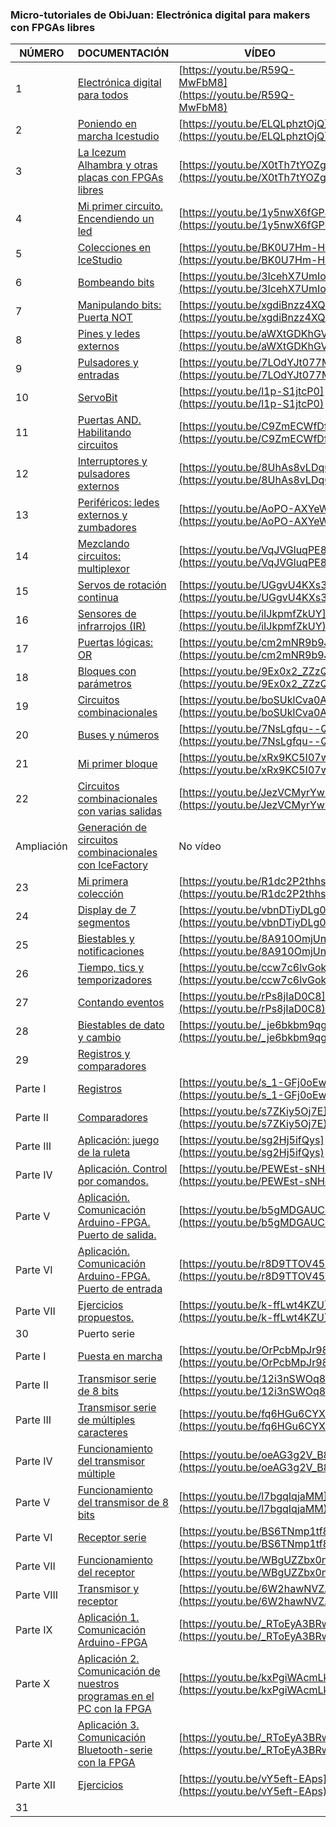 ### Micro-tutoriales de ObiJuan: **Electrónica digital para makers con FPGAs libres**

 NÚMERO | DOCUMENTACIÓN  | VÍDEO
--|--|--
 1 | [Electrónica digital para todos](https://github.com/Obijuan/digital-electronics-with-open-FPGAs-tutorial/wiki/Video-1:-Electr%C3%B3nica-digital-para-todos)  | [https://youtu.be/R59Q-MwFbM8](https://youtu.be/R59Q-MwFbM8)
 2 | [Poniendo en marcha Icestudio](https://github.com/Obijuan/digital-electronics-with-open-FPGAs-tutorial/wiki/V%C3%ADdeo-2:-%C2%A1Poniendo-en-marcha-Icestudio)  | [https://youtu.be/ELQLphztOjQ](https://youtu.be/ELQLphztOjQ)
 3 |[La Icezum Alhambra y otras placas con FPGAs libres](https://github.com/Obijuan/digital-electronics-with-open-FPGAs-tutorial/wiki/V%C3%ADdeo-3:-La-Icezum-Alhambra-y-otras-placas-con-FPGAs-libres)  |  [https://youtu.be/X0tTh7tYOZg](https://youtu.be/X0tTh7tYOZg)
 4 | [Mi primer circuito. Encendiendo un led](https://github.com/Obijuan/digital-electronics-with-open-FPGAs-tutorial/wiki/V%C3%ADdeo-4:-Mi-primer-circuito.-Encendiendo-un-led) | [https://youtu.be/1y5nwX6fGP4](https://youtu.be/1y5nwX6fGP4)
 5 | [Colecciones en IceStudio](https://github.com/Obijuan/digital-electronics-with-open-FPGAs-tutorial/wiki/Video-5:-Colecciones-en-Icestudio) | [https://youtu.be/BK0U7Hm-HII](https://youtu.be/BK0U7Hm-HII)
 6 | [Bombeando bits](https://github.com/Obijuan/digital-electronics-with-open-FPGAs-tutorial/wiki/V%C3%ADdeo-6:-Bombeando-bits) |  [https://youtu.be/3IcehX7UmIo](https://youtu.be/3IcehX7UmIo)
 7 | [Manipulando bits: Puerta NOT](https://github.com/Obijuan/digital-electronics-with-open-FPGAs-tutorial/wiki/V%C3%ADdeo-7:-Manipulando-bits.-Puerta-NOT) | [https://youtu.be/xgdiBnzz4XQ](https://youtu.be/xgdiBnzz4XQ)
 8 | [Pines y ledes externos](https://github.com/Obijuan/digital-electronics-with-open-FPGAs-tutorial/wiki/Video-8:-Pines-y-LEDs-externos) | [https://youtu.be/aWXtGDKhGVk](https://youtu.be/aWXtGDKhGVk)
 9 | [Pulsadores y entradas](https://github.com/Obijuan/digital-electronics-with-open-FPGAs-tutorial/wiki/Video-9:-Pulsadores-y-entradas) | [https://youtu.be/7LOdYJt077M](https://youtu.be/7LOdYJt077M)
 10 | [ServoBit](https://github.com/Obijuan/digital-electronics-with-open-FPGAs-tutorial/wiki/V%C3%ADdeo-10:-ServoBit) | [https://youtu.be/l1p-S1jtcP0](https://youtu.be/l1p-S1jtcP0)
 11 | [Puertas AND. Habilitando circuitos](https://github.com/Obijuan/digital-electronics-with-open-FPGAs-tutorial/wiki/V%C3%ADdeo-11:-Puerta-AND.-Habilitando-circuitos) | [https://youtu.be/C9ZmECWfDfQ](https://youtu.be/C9ZmECWfDfQ)
 12 | [Interruptores y pulsadores externos](https://github.com/Obijuan/digital-electronics-with-open-FPGAs-tutorial/wiki/Video-12:-Interruptores-y-pulsadores-externos) | [https://youtu.be/8UhAs8vLDq0](https://youtu.be/8UhAs8vLDq0)
 13 | [Periféricos: ledes externos y zumbadores](https://github.com/Obijuan/digital-electronics-with-open-FPGAs-tutorial/wiki/VIDEO-13:-Perif%C3%A9ricos:-Leds-externos-y-zumbadores) | [https://youtu.be/AoPO-AXYeWk](https://youtu.be/AoPO-AXYeWk)
 14 | [Mezclando circuitos: multiplexor](https://github.com/Obijuan/digital-electronics-with-open-FPGAs-tutorial/wiki/VIDEO-14:-Mezclando-circuitos:-Multiplexor) | [https://youtu.be/VqJVGluqPE8](https://youtu.be/VqJVGluqPE8)
 15 | [Servos de rotación continua](https://github.com/Obijuan/digital-electronics-with-open-FPGAs-tutorial/wiki/VIDEO-15:-Servos-de-rotaci%C3%B3n-continua) | [https://youtu.be/UGgvU4KXs3Q](https://youtu.be/UGgvU4KXs3Q)
 16 | [Sensores de infrarrojos (IR)](https://github.com/Obijuan/digital-electronics-with-open-FPGAs-tutorial/wiki/VIDEO-16:-Sensores-de-Infrarrojos-(IR)) | [https://youtu.be/iIJkpmfZkUY](https://youtu.be/iIJkpmfZkUY)
 17 | [Puertas lógicas: OR](https://github.com/Obijuan/digital-electronics-with-open-FPGAs-tutorial/wiki/VIDEO-17:-Puertas-l%C3%B3gicas:-OR) | [https://youtu.be/cm2mNR9b9Jc](https://youtu.be/cm2mNR9b9Jc)
 18 | [Bloques con parámetros](https://github.com/Obijuan/digital-electronics-with-open-FPGAs-tutorial/wiki/V%C3%ADdeo-18:-Bloques-con-par%C3%A1metros) | [https://youtu.be/9Ex0x2_ZZzQ](https://youtu.be/9Ex0x2_ZZzQ)
 19 | [Circuitos combinacionales](https://github.com/Obijuan/digital-electronics-with-open-FPGAs-tutorial/wiki/V%C3%ADdeo-19:-Circuitos-combinacionales) | [https://youtu.be/boSUklCva0A](https://youtu.be/boSUklCva0A)
 20 | [Buses y números](https://github.com/Obijuan/digital-electronics-with-open-FPGAs-tutorial/wiki/V%C3%ADdeo-20:-Buses-y-n%C3%BAmeros) | [https://youtu.be/7NsLgfqu--Q](https://youtu.be/7NsLgfqu--Q)
 21 | [Mi primer bloque](https://github.com/Obijuan/digital-electronics-with-open-FPGAs-tutorial/wiki/V%C3%ADdeo-21:-Mi-primer-bloque) | [https://youtu.be/xRx9KC5I07w](https://youtu.be/xRx9KC5I07w)
 22 | [Circuitos combinacionales con varias salidas](https://github.com/Obijuan/digital-electronics-with-open-FPGAs-tutorial/wiki/V%C3%ADdeo-22:-Circuitos-combinacionales-con-varias-salidas) | [https://youtu.be/JezVCMyrYw0](https://youtu.be/JezVCMyrYw0)
  Ampliación  | [Generación de circuitos combinacionales con IceFactory](https://obijuan.github.io/iceFactory/index.html)  | No vídeo
 23 | [Mi primera colección](https://github.com/Obijuan/digital-electronics-with-open-FPGAs-tutorial/wiki/V%C3%ADdeo-23:-Mi-primera-colecci%C3%B3n) | [https://youtu.be/R1dc2P2thhs](https://youtu.be/R1dc2P2thhs)
 24 | [Display de 7 segmentos](https://github.com/Obijuan/digital-electronics-with-open-FPGAs-tutorial/wiki/V%C3%ADdeo-24:-Display-de-7-segmentos) | [https://youtu.be/vbnDTiyDLg0](https://youtu.be/vbnDTiyDLg0)
 25 | [Biestables y notificaciones](https://github.com/Obijuan/digital-electronics-with-open-FPGAs-tutorial/wiki/V%C3%ADdeo-25:-Biestables-y-notificaciones) | [https://youtu.be/8A910OmjUnc](https://youtu.be/8A910OmjUnc)
 26 | [Tiempo, tics y temporizadores](https://github.com/Obijuan/digital-electronics-with-open-FPGAs-tutorial/wiki/V%C3%ADdeo-26:-Tiempo,-tics-y-temporizadores) | [https://youtu.be/ccw7c6lvGok](https://youtu.be/ccw7c6lvGok)
 27 | [Contando eventos](https://github.com/Obijuan/digital-electronics-with-open-FPGAs-tutorial/wiki/V%C3%ADdeo-27:-Contando-eventos) | [https://youtu.be/rPs8jIaD0C8](https://youtu.be/rPs8jIaD0C8)
 28 | [Biestables de dato y cambio](https://github.com/Obijuan/digital-electronics-with-open-FPGAs-tutorial/wiki/V%C3%ADdeo-28:-Biestables-de-datos-y-cambio) | [https://youtu.be/_je6bkbm9qg](https://youtu.be/_je6bkbm9qg)
 29 |  [Registros y comparadores](https://github.com/Obijuan/digital-electronics-with-open-FPGAs-tutorial/wiki/V%C3%ADdeo-29:-Registros-y-comparadores) |
 Parte I | [Registros](https://github.com/Obijuan/digital-electronics-with-open-FPGAs-tutorial/wiki/V%C3%ADdeo-29:-Registros-y-comparadores#registros)   | [https://youtu.be/s_1-GFj0oEw](https://youtu.be/s_1-GFj0oEw)
 Parte II | [Comparadores](https://github.com/Obijuan/digital-electronics-with-open-FPGAs-tutorial/wiki/V%C3%ADdeo-29:-Registros-y-comparadores#comparadores)  | [https://youtu.be/s7ZKiy5Oj7E](https://youtu.be/s7ZKiy5Oj7E)
 Parte III | [Aplicación: juego de la ruleta](https://github.com/Obijuan/digital-electronics-with-open-FPGAs-tutorial/wiki/V%C3%ADdeo-29:-Registros-y-comparadores#ejemplo-6-juego-de-la-ruleta)  | [https://youtu.be/sg2Hj5ifQys](https://youtu.be/sg2Hj5ifQys)
 Parte IV | [Aplicación. Control por comandos.](https://github.com/Obijuan/digital-electronics-with-open-FPGAs-tutorial/wiki/V%C3%ADdeo-29:-Registros-y-comparadores#ejemplo-7-control-por-comandos)  | [https://youtu.be/PEWEst-sNH4](https://youtu.be/PEWEst-sNH4)
 Parte V | [Aplicación. Comunicación Arduino-FPGA. Puerto de salida.](https://github.com/Obijuan/digital-electronics-with-open-FPGAs-tutorial/wiki/V%C3%ADdeo-29:-Registros-y-comparadores#ejemplo-8-implementaci%C3%B3n-de-un-puerto-de-salida-adicional-para-el-arduino)   | [https://youtu.be/b5gMDGAUClk](https://youtu.be/b5gMDGAUClk)
 Parte VI| [Aplicación. Comunicación Arduino-FPGA. Puerto de entrada](https://github.com/Obijuan/digital-electronics-with-open-FPGAs-tutorial/wiki/V%C3%ADdeo-29:-Registros-y-comparadores#ejemplo-9-implementaci%C3%B3n-de-un-puerto-de-entrada-adicional-para-el-arduino)  | [https://youtu.be/r8D9TTOV454](https://youtu.be/r8D9TTOV454)
 Parte VII| [Ejercicios propuestos.](https://github.com/Obijuan/digital-electronics-with-open-FPGAs-tutorial/wiki/V%C3%ADdeo-29:-Registros-y-comparadores#ejercicios-propuestos-20-bitpoints)  | [https://youtu.be/k-ffLwt4KZU](https://youtu.be/k-ffLwt4KZU)
 30 | Puerto serie |
Parte I | [Puesta en marcha]()   | [https://youtu.be/OrPcbMpJr98](https://youtu.be/OrPcbMpJr98)
Parte II | [Transmisor serie de 8 bits](https://github.com/Obijuan/digital-electronics-with-open-FPGAs-tutorial/wiki/V%C3%ADdeo-30:-Puerto-serie#transmisor-serie)   | [https://youtu.be/12i3nSWOq8c](https://youtu.be/12i3nSWOq8c)
Parte III | [Transmisor serie de múltiples caracteres]()   | [https://youtu.be/fq6HGu6CYXk](https://youtu.be/fq6HGu6CYXk)
Parte IV | [Funcionamiento del transmisor múltiple]()   | [https://youtu.be/oeAG3g2V_B8](https://youtu.be/oeAG3g2V_B8)
Parte V | [Funcionamiento del transmisor de 8 bits]()   | [https://youtu.be/l7bgqIqjaMM](https://youtu.be/l7bgqIqjaMM)
Parte VI | [Receptor serie]()   | [https://youtu.be/BS6TNmp1tf8](https://youtu.be/BS6TNmp1tf8)
Parte VII | [Funcionamiento del receptor]()   | [https://youtu.be/WBgUZZbx0nQ](https://youtu.be/WBgUZZbx0nQ)
Parte VIII | [Transmisor y receptor]()   | [https://youtu.be/6W2hawNVZAc](https://youtu.be/6W2hawNVZAc)
Parte IX | [Aplicación 1. Comunicación Arduino-FPGA]()   | [https://youtu.be/_RToEyA3BRw](https://youtu.be/_RToEyA3BRw)
Parte X | [Aplicación 2. Comunicación de nuestros programas en el PC con la FPGA]()   | [https://youtu.be/kxPgiWAcmLk](https://youtu.be/kxPgiWAcmLk)
Parte XI | [Aplicación 3. Comunicación Bluetooth-serie con la FPGA]()   | [https://youtu.be/_RToEyA3BRw](https://youtu.be/_RToEyA3BRw)
Parte XII | [Ejercicios]()   | [https://youtu.be/vY5eft-EAps](https://youtu.be/vY5eft-EAps)
 31 |  |
